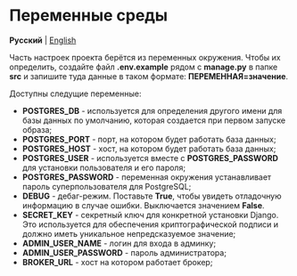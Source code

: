 # Переменные среды

**Русский** | [English](../en/enviroment.md)

Часть настроек проекта берётся из переменных окружения. 
Чтобы их определить, создайте файл **.env.example** рядом с **manage.py** в папке **src** и запишите туда данные в таком формате: **ПЕРЕМЕННАЯ=значение**.

Доступны следущие переменные:

- **POSTGRES_DB** - используется для определения другого имени для базы данных по умолчанию, которая создается при первом запуске образа;
- **POSTGRES_PORT** - порт, на котором будет работать база данных;
- **POSTGRES_HOST** - хост, на котором будет работать база данных;
- **POSTGRES_USER** - используется вместе с **POSTGRES_PASSWORD** для установки пользователя и его пароля;
- **POSTGRES_PASSWORD** - переменная окружения устанавливает пароль суперпользователя для PostgreSQL;
- **DEBUG** - дебаг-режим. Поставьте **True**, чтобы увидеть отладочную информацию в случае ошибки. Выключается значением **False**.
- **SECRET_KEY** - секретный ключ для конкретной установки Django.
Это используется для обеспечения криптографической подписи и должно иметь уникальное непредсказуемое значение;
- **ADMIN_USER_NAME** - логин для входа в админку;
- **ADMIN_USER_PASSWORD** - пароль администратора;
- **BROKER_URL** - хост на котором работает брокер;